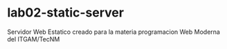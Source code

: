 # lab02-static-server
Servidor Web Estatico creado para la materia programacion Web Moderna del ITGAM/TecNM
